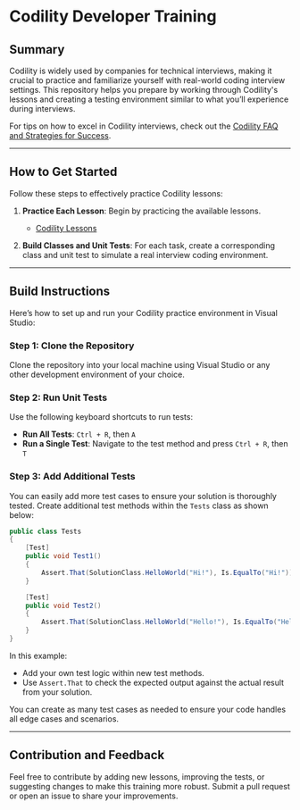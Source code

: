 # Codility Developer Training

## Summary

Codility is widely used by companies for technical interviews, making it crucial to practice and familiarize yourself with real-world coding interview settings. This repository helps you prepare by working through Codility's lessons and creating a testing environment similar to what you’ll experience during interviews.

For tips on how to excel in Codility interviews, check out the [Codility FAQ and Strategies for Success](https://app.codility.com/candidate-faq/).

---

## How to Get Started

Follow these steps to effectively practice Codility lessons:

1. **Practice Each Lesson**: Begin by practicing the available lessons.
   - [Codility Lessons](https://app.codility.com/programmers/lessons)
   
2. **Build Classes and Unit Tests**: For each task, create a corresponding class and unit test to simulate a real interview coding environment.

---

## Build Instructions

Here’s how to set up and run your Codility practice environment in Visual Studio:

### Step 1: Clone the Repository

Clone the repository into your local machine using Visual Studio or any other development environment of your choice.

### Step 2: Run Unit Tests

Use the following keyboard shortcuts to run tests:

- **Run All Tests**: `Ctrl + R`, then `A`
- **Run a Single Test**: Navigate to the test method and press `Ctrl + R`, then `T`

### Step 3: Add Additional Tests

You can easily add more test cases to ensure your solution is thoroughly tested. Create additional test methods within the `Tests` class as shown below:

```csharp
public class Tests
{
    [Test]
    public void Test1()
    {
        Assert.That(SolutionClass.HelloWorld("Hi!"), Is.EqualTo("Hi!"));
    }

    [Test]
    public void Test2()
    {
        Assert.That(SolutionClass.HelloWorld("Hello!"), Is.EqualTo("Hello!"));
    }
}
```

In this example:
- Add your own test logic within new test methods.
- Use `Assert.That` to check the expected output against the actual result from your solution.

You can create as many test cases as needed to ensure your code handles all edge cases and scenarios.

---

## Contribution and Feedback

Feel free to contribute by adding new lessons, improving the tests, or suggesting changes to make this training more robust. Submit a pull request or open an issue to share your improvements.

